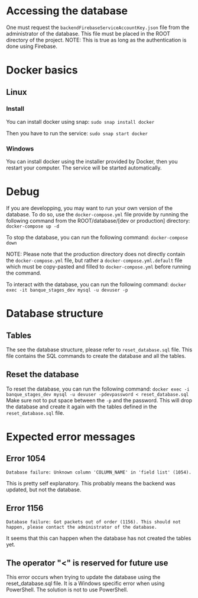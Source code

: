 # Accessing the database

One must request the `backendFirebaseServiceAccountKey.json` file from the administrator of the database. This file must be placed in the ROOT directory of the project.
NOTE: This is true as long as the authentication is done using Firebase.

# Docker basics

## Linux

### Install

You can install docker using snap:
`sudo snap install docker`

Then you have to run the service:
`sudo snap start docker`

### Windows

You can install docker using the installer provided by Docker, then you restart your computer.
The service will be started automatically.

# Debug

If you are developping, you may want to run your own version of the database. 
To do so, use the `docker-compose.yml` file provide by running the following command from the ROOT/database/[dev or production] directory:
`docker-compose up -d`

To stop the database, you can run the following command:
`docker-compose down`

NOTE: Please note that the production directory does not directly contain the `docker-compose.yml` file, but rather a `docker-compose.yml.default` file which must be copy-pasted and filled to `docker-compose.yml` before running the command.

To interact with the database, you can run the following command: 
`docker exec -it banque_stages_dev mysql -u devuser -p`


# Database structure

## Tables 

The see the database structure, please refer to `reset_database.sql` file.
This file contains the SQL commands to create the database and all the tables.


## Reset the database

To reset the database, you can run the following command:
`docker exec -i banque_stages_dev mysql -u devuser -pdevpassword < reset_database.sql`
Make sure not to put space between the `-p` and the password.
This will drop the database and create it again with the tables defined in the `reset_database.sql` file.


# Expected error messages

## Error 1054
`Database failure: Unknown column 'COLUMN_NAME' in 'field list' (1054).`

This is pretty self explanatory. This probably means the backend was updated, but not the database.


## Error 1156
`Database failure: Got packets out of order (1156). This should not happen, please contact the administrator of the database.`

It seems that this can happen when the database has not created the tables yet.


## The operator "<" is reserved for future use

This error occurs when trying to update the database using the reset_database.sql file.
It is a Windows specific error when using PowerShell. 
The solution is not to use PowerShell.
